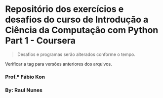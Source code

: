 # Repositório dos exercícios e desafios do curso de Introdução a Ciência da Computação com Python Part 1 - Coursera
> Desafios e programas serão alterados conforme o tempo.

Verificar a tag para versões anteriores dos arquivos.

### Prof.º Fábio Kon

### By: Raul Nunes
